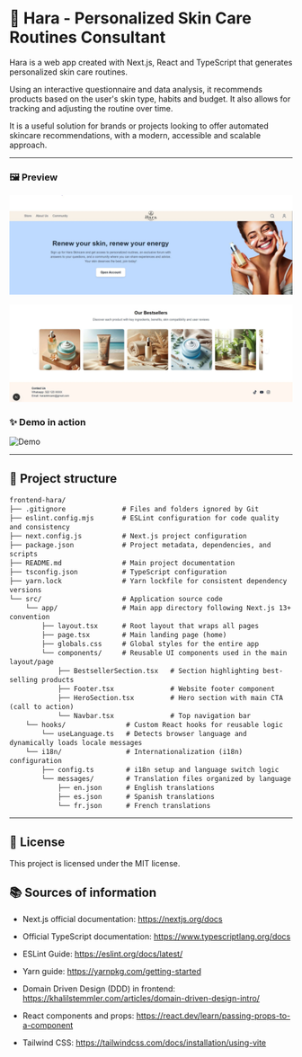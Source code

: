 # 🌟 Hara - Personalized Skin Care Routines Consultant

Hara is a web app created with Next.js, React and TypeScript that generates personalized skin care routines.

Using an interactive questionnaire and data analysis, it recommends products based on the user's skin type, habits and budget. It also allows for tracking and adjusting the routine over time.

It is a useful solution for brands or projects looking to offer automated skincare recommendations, with a modern, accessible and scalable approach.

---

### 🖼️ Preview

![demo1](./assets/demo1.JPG)

![demo2](./assets/demo2.JPG)

### ✨ Demo in action

![Demo](./assets/demo.gif)

---

## 📂 Project structure

```
frontend-hara/
├── .gitignore              # Files and folders ignored by Git
├── eslint.config.mjs       # ESLint configuration for code quality and consistency
├── next.config.js          # Next.js project configuration
├── package.json            # Project metadata, dependencies, and scripts
├── README.md               # Main project documentation
├── tsconfig.json           # TypeScript configuration
├── yarn.lock               # Yarn lockfile for consistent dependency versions
└── src/                    # Application source code
    └── app/                # Main app directory following Next.js 13+ convention
        ├── layout.tsx      # Root layout that wraps all pages
        ├── page.tsx        # Main landing page (home)
        ├── globals.css     # Global styles for the entire app
        └── components/     # Reusable UI components used in the main layout/page
            ├── BestsellerSection.tsx   # Section highlighting best-selling products
            ├── Footer.tsx              # Website footer component
            ├── HeroSection.tsx         # Hero section with main CTA (call to action)
            └── Navbar.tsx              # Top navigation bar
    └── hooks/               # Custom React hooks for reusable logic
        └── useLanguage.ts   # Detects browser language and dynamically loads locale messages
    └── i18n/                # Internationalization (i18n) configuration
        ├── config.ts        # i18n setup and language switch logic
        └── messages/        # Translation files organized by language
            ├── en.json      # English translations
            ├── es.json      # Spanish translations
            └── fr.json      # French translations
```
---

## 📄 License

This project is licensed under the MIT license.

## 📚 Sources of information

* Next.js official documentation: https://nextjs.org/docs

* Official TypeScript documentation: https://www.typescriptlang.org/docs

* ESLint Guide: https://eslint.org/docs/latest/

* Yarn guide: https://yarnpkg.com/getting-started

* Domain Driven Design (DDD) in frontend: https://khalilstemmler.com/articles/domain-driven-design-intro/

* React components and props: https://react.dev/learn/passing-props-to-a-component

* Tailwind CSS: https://tailwindcss.com/docs/installation/using-vite

